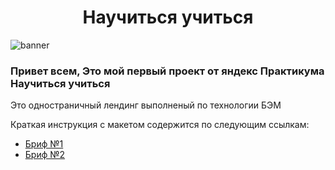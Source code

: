 <h1 align="center"><strong>Научиться учиться</strong></h1>
<img src="https://disk.yandex.ru/i/6EzjJl3dI-7oSw" align="center" alt="banner"/>
<h3>Привет всем, Это мой первый проект от яндекс Практикума <strong>Научиться учиться</strong></h3>
<p>Это одностраничный лендинг выполненый по технологии БЭМ<p>
<p>Краткая инструкция с макетом содержится по следующим ссылкам:</p>
<ul>
  <li><a href="https://code.s3.yandex.net/web-plus/project-1/sprint-1-brief.pdf" target="_blank">Бриф №1</a></li>
  <li><a href="https://code.s3.yandex.net/web-plus/project-1/sprint-2-brief.pdf" target="_blank">Бриф №2</a></li>
</ul>
